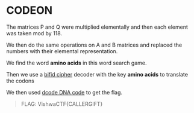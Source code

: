 # CODEON

The matrices P and Q were multiplied elementally and then each element was taken mod by 118.

We then do the same operations on A and B matrices and replaced the numbers with their elemental representation.

We find the word **amino acids** in this word search game.

Then we use a [bifid cipher](https://cryptii.com/pipes/bifid-cipher) decoder with the key **amino acids** to translate the codons

We then used [dcode DNA code](https://www.dcode.fr/codons-genetic-code) to get the flag.

>FLAG: VishwaCTF{CALLERGIFT}
